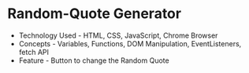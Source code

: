 # Random-Quote Generator

* Technology Used - HTML, CSS, JavaScript, Chrome Browser
* Concepts - Variables, Functions, DOM Manipulation, EventListeners, fetch API
* Feature - Button to change the Random Quote
